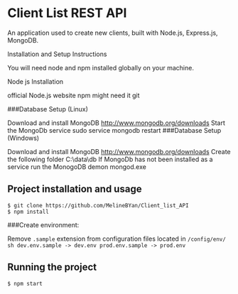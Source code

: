 # Client List REST API

An application used to create new clients, built with Node.js, Express.js, MongoDB.

Installation and Setup Instructions

You will need node and npm installed globally on your machine.

Node js Installation

official Node.js website
npm might need it git

###Database Setup (Linux)

Download and install MongoDB http://www.mongodb.org/downloads
Start the MongoDb service sudo service mongodb restart
###Database Setup (Windows)

Download and install MongoDB http://www.mongodb.org/downloads
Create the following folder C:\data\db
If MongoDb has not been installed as a service run the MonogoDB demon mongod.exe

## Project installation and usage

    $ git clone https://github.com/MelineBYan/Client_list_API
    $ npm install

###Create environment:

Remove `.sample` extension from configuration files located in `/config/env/`
`sh dev.env.sample -> dev.env prod.env.sample -> prod.env `

## Running the project

    $ npm start
